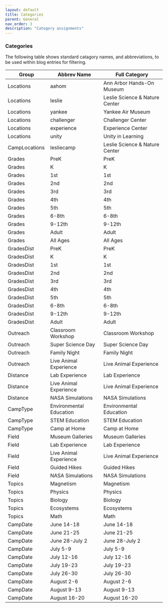 ```yaml
---
layout: default
title: Categories
parent: General
nav_order: 3
description: "Category assignments"
---
```


### Categories  

The following table shows standard catagory names, and abbreviations, to be used within blog entries for filtering.  

<table class="ws-table-all notranslate slim">
   <thead>
      <tr class="tableTop">
         <th style="width:120px">Group</th>
         <th>Abbrev Name</th>
         <th>Full Category</th>
      </tr>
   </thead>
   <tbody>
      <tr>
         <td>Locations</td>
         <td>aahom</td>
         <td>Ann Arbor Hands-On Museum</td>
      </tr>
      <tr>
         <td>Locations</td>
         <td>leslie</td>
         <td>Leslie Science &amp; Nature Center</td>
      </tr>
      <tr>
         <td>Locations</td>
         <td>yankee</td>
         <td>Yankee Air Museum</td>
      </tr>
      <tr>
         <td>Locations</td>
         <td>challenger</td>
         <td>Challenger Center</td>
      </tr>
      <tr>
         <td>Locations</td>
         <td>experience</td>
         <td>Experience Center</td>
      </tr>
      <tr>
         <td>Locations</td>
         <td>unity</td>
         <td>Unity in Learning</td>
      </tr>
      <tr>
         <td>CampLocations</td>
         <td>lesliecamp</td>
         <td>Leslie Science &amp; Nature Center</td>
      </tr>
      <tr>
         <td>Grades</td>
         <td>PreK</td>
         <td>PreK</td>
      </tr>
      <tr>
         <td>Grades</td>
         <td>K</td>
         <td>K</td>
      </tr>
      <tr>
         <td>Grades</td>
         <td>1st</td>
         <td>1st</td>
      </tr>
      <tr>
         <td>Grades</td>
         <td>2nd</td>
         <td>2nd</td>
      </tr>
      <tr>
         <td>Grades</td>
         <td>3rd</td>
         <td>3rd</td>
      </tr>
      <tr>
         <td>Grades</td>
         <td>4th</td>
         <td>4th</td>
      </tr>
      <tr>
         <td>Grades</td>
         <td>5th</td>
         <td>5th</td>
      </tr>
      <tr>
         <td>Grades</td>
         <td>6-8th</td>
         <td>6-8th</td>
      </tr>
      <tr>
         <td>Grades</td>
         <td>9-12th</td>
         <td>9-12th</td>
      </tr>
      <tr>
         <td>Grades</td>
         <td>Adult</td>
         <td>Adult</td>
      </tr>
      <tr>
         <td>Grades</td>
         <td>All Ages</td>
         <td>All Ages</td>
      </tr>
      <tr>
         <td>GradesDist</td>
         <td>PreK</td>
         <td>PreK</td>
      </tr>
      <tr>
         <td>GradesDist</td>
         <td>K</td>
         <td>K</td>
      </tr>
      <tr>
         <td>GradesDist</td>
         <td>1st</td>
         <td>1st</td>
      </tr>
      <tr>
         <td>GradesDist</td>
         <td>2nd</td>
         <td>2nd</td>
      </tr>
      <tr>
         <td>GradesDist</td>
         <td>3rd</td>
         <td>3rd</td>
      </tr>
      <tr>
         <td>GradesDist</td>
         <td>4th</td>
         <td>4th</td>
      </tr>
      <tr>
         <td>GradesDist</td>
         <td>5th</td>
         <td>5th</td>
      </tr>
      <tr>
         <td>GradesDist</td>
         <td>6-8th</td>
         <td>6-8th</td>
      </tr>
      <tr>
         <td>GradesDist</td>
         <td>9-12th</td>
         <td>9-12th</td>
      </tr>
      <tr>
         <td>GradesDist</td>
         <td>Adult</td>
         <td>Adult</td>
      </tr>
      <tr>
         <td>Outreach</td>
         <td>Classroom Workshop</td>
         <td>Classroom Workshop</td>
      </tr>
      <tr>
         <td>Outreach</td>
         <td>Super Science Day</td>
         <td>Super Science Day</td>
      </tr>
      <tr>
         <td>Outreach</td>
         <td>Family Night</td>
         <td>Family Night</td>
      </tr>
      <tr>
         <td>Outreach</td>
         <td>Live Animal Experience</td>
         <td>Live Animal Experience</td>
      </tr>
      <tr>
         <td>Distance</td>
         <td>Lab Experience</td>
         <td>Lab Experience</td>
      </tr>
      <tr>
         <td>Distance</td>
         <td>Live Animal Experience</td>
         <td>Live Animal Experience</td>
      </tr>
      <tr>
         <td>Distance</td>
         <td>NASA Simulations</td>
         <td>NASA Simulations</td>
      </tr>
      <tr>
         <td>CampType</td>
         <td>Environmental Education</td>
         <td>Environmental Education</td>
      </tr>
      <tr>
         <td>CampType</td>
         <td>STEM Education</td>
         <td>STEM Education</td>
      </tr>
      <tr>
         <td>CampType</td>
         <td>Camp at Home</td>
         <td>Camp at Home</td>
      </tr>
      <tr>
         <td>Field</td>
         <td>Museum Galleries</td>
         <td>Museum Galleries</td>
      </tr>
      <tr>
         <td>Field</td>
         <td>Lab Experience</td>
         <td>Lab Experience</td>
      </tr>
      <tr>
         <td>Field</td>
         <td>Live Animal Experience</td>
         <td>Live Animal Experience</td>
      </tr>
      <tr>
         <td>Field</td>
         <td>Guided Hikes</td>
         <td>Guided Hikes</td>
      </tr>
      <tr>
         <td>Field</td>
         <td>NASA Simulations</td>
         <td>NASA Simulations</td>
      </tr>
      <tr>
         <td>Topics</td>
         <td>Magnetism</td>
         <td>Magnetism</td>
      </tr>
      <tr>
         <td>Topics</td>
         <td>Physics</td>
         <td>Physics</td>
      </tr>
      <tr>
         <td>Topics</td>
         <td>Biology</td>
         <td>Biology</td>
      </tr>
      <tr>
         <td>Topics</td>
         <td>Ecosystems</td>
         <td>Ecosystems</td>
      </tr>
      <tr>
         <td>Topics</td>
         <td>Math</td>
         <td>Math</td>
      </tr>
      <tr>
         <td>CampDate</td>
         <td>June 14-18</td>
         <td>June 14-18</td>
      </tr>
      <tr>
         <td>CampDate</td>
         <td>June 21-25</td>
         <td>June 21-25</td>
      </tr>
      <tr>
         <td>CampDate</td>
         <td>June 28-July 2</td>
         <td>June 28-July 2</td>
      </tr>
      <tr>
         <td>CampDate</td>
         <td>July 5-9</td>
         <td>July 5-9</td>
      </tr>
      <tr>
         <td>CampDate</td>
         <td>July 12-16</td>
         <td>July 12-16</td>
      </tr>
      <tr>
         <td>CampDate</td>
         <td>July 19-23</td>
         <td>July 19-23</td>
      </tr>
      <tr>
         <td>CampDate</td>
         <td>July 26-30</td>
         <td>July 26-30</td>
      </tr>
      <tr>
         <td>CampDate</td>
         <td>August 2-6</td>
         <td>August 2-6</td>
      </tr>
      <tr>
         <td>CampDate</td>
         <td>August 9-13</td>
         <td>August 9-13</td>
      </tr>
      <tr>
         <td>CampDate</td>
         <td>August 16-20</td>
         <td>August 16-20</td>
      </tr>
   </tbody>
</table>